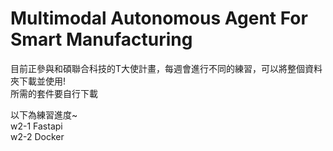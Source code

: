 # Multimodal Autonomous Agent For Smart Manufacturing 

目前正參與和碩聯合科技的T大使計畫，每週會進行不同的練習，可以將整個資料夾下載並使用!   
所需的套件要自行下載  

以下為練習進度~  
w2-1 Fastapi   
w2-2 Docker  
